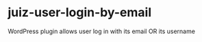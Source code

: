 juiz-user-login-by-email
========================

WordPress plugin allows user log in with its email OR its username
